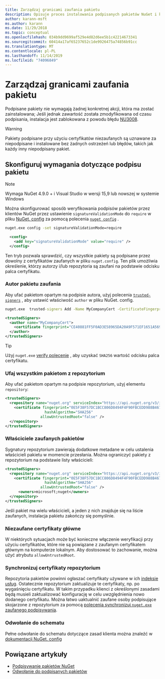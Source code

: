 ```yaml
---
title: Zarządzaj granicami zaufania pakietu
description: Opisuje proces instalowania podpisanych pakietów NuGet i konfigurowania ustawień zaufania sygnatury pakietu.
author: karann-msft
ms.author: karann
ms.date: 11/29/2018
ms.topic: conceptual
ms.openlocfilehash: 034b9dd9699af529e4d82d6ee5b1c42214673341
ms.sourcegitcommit: 60414a17af65237652c1de9926475a74856b91cc
ms.translationtype: MT
ms.contentlocale: pl-PL
ms.lasthandoff: 11/14/2019
ms.locfileid: "74096849"
---
```

# <a name="manage-package-trust-boundaries"></a>Zarządzaj granicami zaufania pakietu

Podpisane pakiety nie wymagają żadnej konkretnej akcji, która ma zostać zainstalowana; Jeśli jednak zawartość została zmodyfikowana od czasu podpisania, instalacja jest zablokowana z powodu błędu [NU3008](../reference/errors-and-warnings/NU3008.md).

> [!Warning]
> Pakiety podpisane przy użyciu certyfikatów niezaufanych są uznawane za niepodpisane i instalowane bez żadnych ostrzeżeń lub błędów, takich jak każdy inny niepodpisany pakiet.

## <a name="configure-package-signature-requirements"></a>Skonfiguruj wymagania dotyczące podpisu pakietu

> [!Note]
> Wymaga NuGet 4.9.0 + i Visual Studio w wersji 15,9 lub nowszej w systemie Windows

Można skonfigurować sposób weryfikowania podpisów pakietów przez klientów NuGet przez ustawienie `signatureValidationMode` do `require` w pliku [NuGet. config](../reference/nuget-config-file.md) za pomocą polecenia [`nuget config`](../reference/cli-reference/cli-ref-config.md) .

```cmd
nuget.exe config -set signatureValidationMode=require
```

```xml
  <config>
    <add key="signatureValidationMode" value="require" />
  </config>
```

Ten tryb pozwala sprawdzić, czy wszystkie pakiety są podpisane przez dowolny z certyfikatów zaufanych w pliku `nuget.config`. Ten plik umożliwia określenie, którzy autorzy i/lub repozytoria są zaufani na podstawie odcisku palca certyfikatu.

### <a name="trust-package-author"></a>Autor pakietu zaufania

Aby ufać pakietom opartym na podpisie autora, użyj polecenia [`trusted-signers`](../reference/cli-reference/cli-ref-trusted-signers.md) , aby ustawić właściwość `author` w pliku NuGet. config.

```cmd
nuget.exe  trusted-signers Add -Name MyCompanyCert -CertificateFingerprint CE40881FF5F0AD3E58965DA20A9F571EF1651A56933748E1BF1C99E537C4E039 -FingerprintAlgorithm SHA256
```

```xml
<trustedSigners>
  <author name="MyCompanyCert">
    <certificate fingerprint="CE40881FF5F0AD3E58965DA20A9F571EF1651A56933748E1BF1C99E537C4E039" hashAlgorithm="SHA256" allowUntrustedRoot="false" />
  </author>
</trustedSigners>
```

>[!TIP]
>Użyj `nuget.exe` [verify polecenie](../reference/cli-reference/cli-ref-verify.md) , aby uzyskać `SHA256` wartość odcisku palca certyfikatu.


### <a name="trust-all-packages-from-a-repository"></a>Ufaj wszystkim pakietom z repozytorium

Aby ufać pakietom opartym na podpisie repozytorium, użyj elementu `repository`:

```xml
<trustedSigners>  
  <repository name="nuget.org" serviceIndex="https://api.nuget.org/v3/index.json">
    <certificate fingerprint="0E5F38F57DC1BCC806D8494F4F90FBCEDD988B4676070...." 
                  hashAlgorithm="SHA256" 
                allowUntrustedRoot="false" />
  </repository>
</trustedSigners>
```

### <a name="trust-package-owners"></a>Właściciele zaufanych pakietów

Sygnatury repozytorium zawierają dodatkowe metadane w celu ustalenia właścicieli pakietu w momencie przesłania. Można ograniczyć pakiety z repozytorium na podstawie listy właścicieli:

```xml
<trustedSigners>  
  <repository name="nuget.org" serviceIndex="https://api.nuget.org/v3/index.json">
    <certificate fingerprint="0E5F38F57DC1BCC806D8494F4F90FBCEDD988B4676070...." 
                  hashAlgorithm="SHA256" 
                allowUntrustedRoot="false" />
      <owners>microsoft;nuget</owners>
  </repository>
</trustedSigners>
```

Jeśli pakiet ma wielu właścicieli, a jeden z nich znajduje się na liście zaufanych, instalacja pakietu zakończy się pomyślnie.

### <a name="untrusted-root-certificates"></a>Niezaufane certyfikaty główne

W niektórych sytuacjach może być konieczne włączenie weryfikacji przy użyciu certyfikatów, które nie są powiązane z zaufanym certyfikatem głównym na komputerze lokalnym. Aby dostosować to zachowanie, można użyć atrybutu `allowUntrustedRoot`.

### <a name="sync-repository-certificates"></a>Synchronizuj certyfikaty repozytorium

Repozytoria pakietów powinni ogłaszać certyfikaty używane w ich [indeksie usług](../api/service-index.md). Ostatecznie repozytorium zaktualizuje te certyfikaty, np. po wygaśnięciu certyfikatu. W takim przypadku klienci z określonymi zasadami będą musieli zaktualizować konfigurację w celu uwzględnienia nowo dodanego certyfikatu. Można łatwo uaktualnić zaufane osoby podpisujące skojarzone z repozytorium za pomocą [polecenia synchronizuj `nuget.exe` zaufanego podpisywania](../reference/cli-reference/cli-ref-trusted-signers.md#nuget-trusted-signers-sync--name-name).

### <a name="schema-reference"></a>Odwołanie do schematu

Pełne odwołanie do schematu dotyczące zasad klienta można znaleźć w [dokumentacji NuGet. config](../reference/nuget-config-file.md#trustedsigners-section)

## <a name="related-articles"></a>Powiązane artykuły

- [Podpisywanie pakietów NuGet](../create-packages/Sign-a-Package.md)
- [Odwołanie do podpisanych pakietów](../reference/Signed-Packages-Reference.md)
